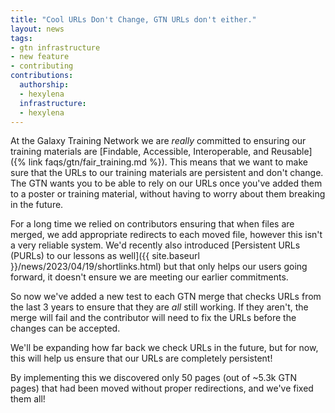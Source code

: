 ```yaml
---
title: "Cool URLs Don't Change, GTN URLs don't either."
layout: news
tags:
- gtn infrastructure
- new feature
- contributing
contributions:
  authorship:
  - hexylena
  infrastructure:
  - hexylena
---
```


At the Galaxy Training Network we are *really* committed to ensuring our training materials are [Findable, Accessible, Interoperable, and Reusable]({% link faqs/gtn/fair_training.md %}).
This means that we want to make sure that the URLs to our training materials are persistent and don't change.
The GTN wants you to be able to rely on our URLs once you've added them to a poster or training material, without having to worry about them breaking in the future.

For a long time we relied on contributors ensuring that when files are merged, we add appropriate redirects to each moved file, however this isn't a very reliable system.
We'd recently also introduced [Persistent URLs (PURLs) to our lessons as well]({{ site.baseurl }}/news/2023/04/19/shortlinks.html) but that only helps our users going forward, it doesn't ensure we are meeting our earlier commitments.

So now we've added a new test to each GTN merge that checks URLs from the last 3 years to ensure that they are *all* still working.
If they aren't, the merge will fail and the contributor will need to fix the URLs before the changes can be accepted.

We'll be expanding how far back we check URLs in the future, but for now, this will help us ensure that our URLs are completely persistent!

By implementing this we discovered only 50 pages (out of ~5.3k GTN pages) that had been moved without proper redirections, and we've fixed them all!
